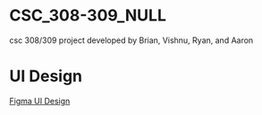 # CSC_308-309_NULL
csc 308/309 project developed by Brian, Vishnu, Ryan, and Aaron

# UI Design
[Figma UI Design](https://www.figma.com/design/0z8JxtDEOHMynJBxNlRy3B/NULL?node-id=0-1&t=4Dz5RBx5Wi5keHSV-1)

